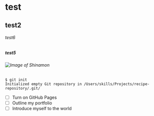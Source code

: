 # test
## test2
###### test6
##### test5
###### ![Image of Shinamon](https://domani.shogakukan.co.jp/wp-content/uploads/2019/12/01.jpg)
```
$ git init
Initialized empty Git repository in /Users/skills/Projects/recipe-repository/.git/
```
- [ ] Turn on GitHub Pages
- [ ] Outline my portfolio
- [ ] Introduce myself to the world
